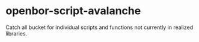 # openbor-script-avalanche
Catch all bucket for individual scripts and functions not currently in realized libraries.
